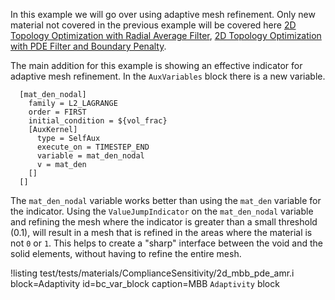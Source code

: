 In this example we will go over using adaptive mesh refinement. Only new material not covered in the previous
example will be covered here [2D Topology Optimization with Radial Average Filter](examples/2d_mbb.md), [2D Topology Optimization with PDE Filter and Boundary Penalty](examples/2d_mbb_pde.md).

The main addition for this example is showing an effective indicator for
adaptive mesh refinement. In the `AuxVariables` block there is a new variable.

```
  [mat_den_nodal]
    family = L2_LAGRANGE
    order = FIRST
    initial_condition = ${vol_frac}
    [AuxKernel]
      type = SelfAux
      execute_on = TIMESTEP_END
      variable = mat_den_nodal
      v = mat_den
    []
  []
```

The `mat_den_nodal` variable works better than using the `mat_den` variable for
the indicator. Using the `ValueJumpIndicator` on the `mat_den_nodal` variable
and refining the mesh where the indicator is greater than a small threshold
(0.1), will result in a mesh that is refined in the areas where the material is
not `0` or `1`. This helps to create a "sharp" interface between the void and
the solid elements, without having to refine the entire mesh.


!listing test/tests/materials/ComplianceSensitivity/2d_mbb_pde_amr.i
         block=Adaptivity id=bc_var_block
         caption=MBB `Adaptivity` block
